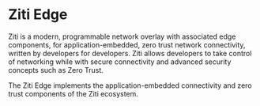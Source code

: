 # Ziti Edge

Ziti is a modern, programmable network overlay with associated edge components, for application-embedded, zero trust network connectivity, written by developers for developers. Ziti allows developers to take control of networking while with secure connectivity and advanced security concepts such as Zero Trust.

The Ziti Edge implements the application-embedded connectivity and zero trust components of the Ziti ecosystem.

